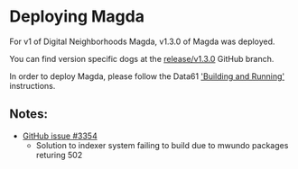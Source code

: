 # Deploying Magda

For v1 of Digital Neighborhoods Magda, v1.3.0 of Magda was deployed.

You can find version specific dogs at the [release/v1.3.0](https://github.com/magda-io/magda/tree/release/v1.3.0) GitHub branch.


In order to deploy Magda, please follow the Data61 ['Building and Running'](https://github.com/magda-io/magda/blob/release/v1.3.0/docs/docs/building-and-running.md) instructions.

## Notes:
- [GitHub issue #3354](https://github.com/magda-io/magda/issues/3354)
  - Solution to indexer system failing to build due to mwundo packages returing 502